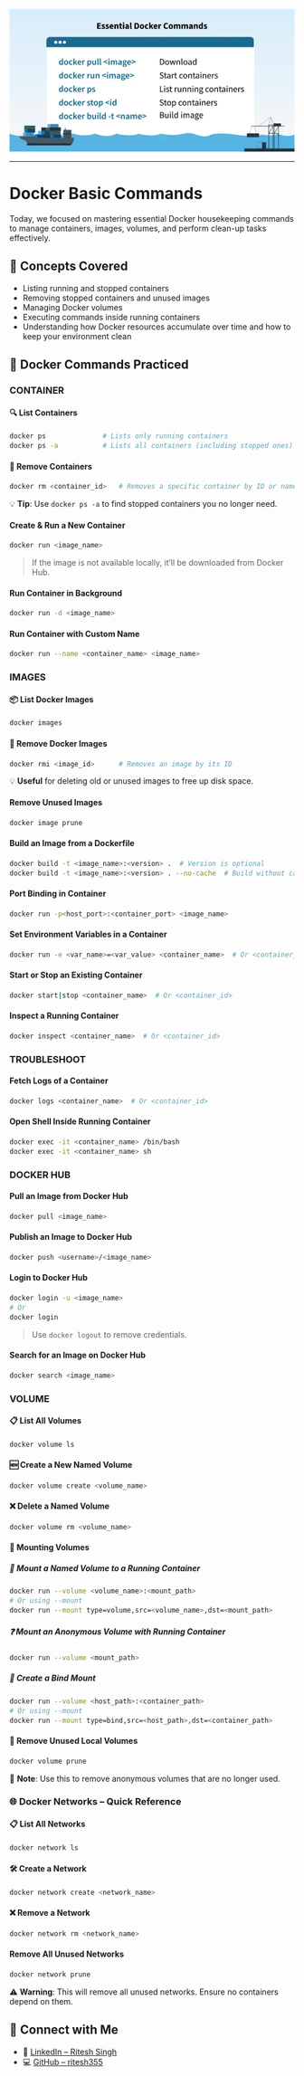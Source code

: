 ![Docker Basics](../assets/Essential-Docker-Commands_.webp)

---
#  Docker Basic Commands

 Today, we focused on mastering essential Docker housekeeping commands to manage containers, images, volumes, and perform clean-up tasks effectively.

## 🧠 Concepts Covered
- Listing running and stopped containers
- Removing stopped containers and unused images
- Managing Docker volumes
- Executing commands inside running containers
- Understanding how Docker resources accumulate over time and how to keep your environment clean

## 🔧 Docker Commands Practiced

### CONTAINER
#### 🔍 List Containers
```bash
docker ps              # Lists only running containers
docker ps -a           # Lists all containers (including stopped ones)
```

#### 🧹 Remove Containers
```bash
docker rm <container_id>   # Removes a specific container by ID or name
```
💡 **Tip**: Use `docker ps -a` to find stopped containers you no longer need.

#### Create & Run a New Container
```bash
docker run <image_name>
```
> If the image is not available locally, it’ll be downloaded from Docker Hub.

#### Run Container in Background
```bash
docker run -d <image_name>
```

#### Run Container with Custom Name
```bash
docker run --name <container_name> <image_name>
```

### IMAGES
#### 📦 List Docker Images
```bash
docker images
```

#### 🧽 Remove Docker Images
```bash
docker rmi <image_id>      # Removes an image by its ID
```
💡 **Useful** for deleting old or unused images to free up disk space.

#### Remove Unused Images
```bash
docker image prune
```

#### Build an Image from a Dockerfile
```bash
docker build -t <image_name>:<version> .  # Version is optional
docker build -t <image_name>:<version> . --no-cache  # Build without cache
```

#### Port Binding in Container
```bash
docker run -p<host_port>:<container_port> <image_name>
```

#### Set Environment Variables in a Container
```bash
docker run -e <var_name>=<var_value> <container_name>  # Or <container_id>
```

#### Start or Stop an Existing Container
```bash
docker start|stop <container_name>  # Or <container_id>
```

#### Inspect a Running Container
```bash
docker inspect <container_name>  # Or <container_id>
```

### TROUBLESHOOT
#### Fetch Logs of a Container
```bash
docker logs <container_name>  # Or <container_id>
```

#### Open Shell Inside Running Container
```bash
docker exec -it <container_name> /bin/bash
docker exec -it <container_name> sh
```

### DOCKER HUB
#### Pull an Image from Docker Hub
```bash
docker pull <image_name>
```

#### Publish an Image to Docker Hub
```bash
docker push <username>/<image_name>
```

#### Login to Docker Hub
```bash
docker login -u <image_name>
# Or
docker login
```
> Use `docker logout` to remove credentials.

#### Search for an Image on Docker Hub
```bash
docker search <image_name>
```

### VOLUME
#### 📋 List All Volumes
```bash
docker volume ls
```

#### 🆕 Create a New Named Volume
```bash
docker volume create <volume_name>
```

#### ❌ Delete a Named Volume
```bash
docker volume rm <volume_name>
```

#### 📂 Mounting Volumes
##### 🔗 Mount a Named Volume to a Running Container
```bash
docker run --volume <volume_name>:<mount_path>
# Or using --mount
docker run --mount type=volume,src=<volume_name>,dst=<mount_path>
```

##### ❓ Mount an Anonymous Volume with Running Container
```bash
docker run --volume <mount_path>
```

##### 📎 Create a Bind Mount
```bash
docker run --volume <host_path>:<container_path>
# Or using --mount
docker run --mount type=bind,src=<host_path>,dst=<container_path>
```

#### 🧹 Remove Unused Local Volumes
```bash
docker volume prune
```
📝 **Note**: Use this to remove anonymous volumes that are no longer used.

### 🌐 Docker Networks – Quick Reference
#### 📋 List All Networks
```bash
docker network ls
```

#### 🛠️ Create a Network
```bash
docker network create <network_name>
```

#### ❌ Remove a Network
```bash
docker network rm <network_name>
```

#### Remove All Unused Networks
```bash
docker network prune
```
⚠️ **Warning**: This will remove all unused networks. Ensure no containers depend on them.

## 🔗 Connect with Me
- 💼 [LinkedIn – Ritesh Singh](https://www.linkedin.com/in/ritesh-singh-092b84340/)
- 💻 [GitHub – ritesh355](https://github.com/ritesh355)

